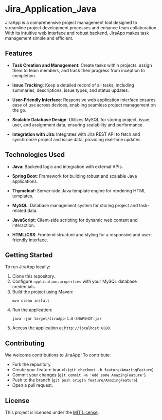 # Jira_Application_Java
JiraApp is a comprehensive project management tool designed to streamline project development processes and enhance team collaboration. With its intuitive web interface and robust backend, JiraApp makes task management simple and efficient.

## Features

- **Task Creation and Management**: Create tasks within projects, assign them to team members, and track their progress from inception to completion.
  
- **Issue Tracking**: Keep a detailed record of all tasks, including summaries, descriptions, issue types, and status updates.

- **User-Friendly Interface**: Responsive web application interface ensures ease of use across devices, enabling seamless project management on the go.

- **Scalable Database Design**: Utilizes MySQL for storing project, issue, user, and assignment data, ensuring scalability and performance.

- **Integration with Jira**: Integrates with Jira REST API to fetch and synchronize project and issue data, providing real-time updates.

## Technologies Used

- **Java**: Backend logic and integration with external APIs.
  
- **Spring Boot**: Framework for building robust and scalable Java applications.
  
- **Thymeleaf**: Server-side Java template engine for rendering HTML templates.
  
- **MySQL**: Database management system for storing project and task-related data.

- **JavaScript**: Client-side scripting for dynamic web content and interaction.
  
- **HTML/CSS**: Frontend structure and styling for a responsive and user-friendly interface.

## Getting Started

To run JiraApp locally:
1. Clone this repository.
2. Configure `application.properties` with your MySQL database credentials.
3. Build the project using Maven:
   ```
   mvn clean install
   ```
4. Run the application:
   ```
   java -jar target/JiraApp-1.0-SNAPSHOT.jar
   ```
5. Access the application at `http://localhost:8080`.

## Contributing

We welcome contributions to JiraApp! To contribute:
- Fork the repository.
- Create your feature branch (`git checkout -b feature/AmazingFeature`).
- Commit your changes (`git commit -m 'Add some AmazingFeature'`).
- Push to the branch (`git push origin feature/AmazingFeature`).
- Open a pull request.

## License

This project is licensed under the [MIT License](LICENSE).
